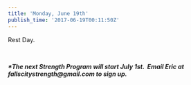 ```yaml
---
title: 'Monday, June 19th'
publish_time: '2017-06-19T00:11:50Z'
---
```


Rest Day.

 

***\*The next Strength Program will start July 1st.  Email Eric at
fallscitystrength\@gmail.com to sign up.***
